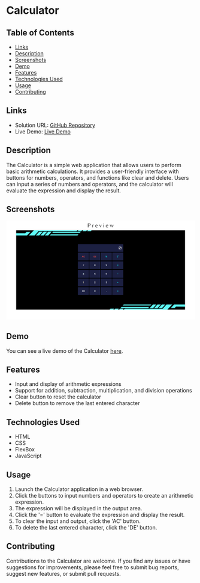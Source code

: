 # Calculator

## Table of Contents

- [Links](#links)
- [Description](#description)
- [Screenshots](#screenshots)
- [Demo](#demo)
- [Features](#features)
- [Technologies Used](#technologies-used)
- [Usage](#usage)
- [Contributing](#contributing)

## Links

- Solution URL: [GitHub Repository](https://github.com/aruntutter/calculator/settings/pages)
- Live Demo: [Live Demo](https://aruntutter.github.io/calculator/)

## Description

The Calculator is a simple web application that allows users to perform basic arithmetic calculations. It provides a user-friendly interface with buttons for numbers, operators, and functions like clear and delete. Users can input a series of numbers and operators, and the calculator will evaluate the expression and display the result.

## Screenshots

![Alt Text](./assets/images/calculator%20preview%20img.png)

## Demo

You can see a live demo of the Calculator [here](https://jocular-salamander-3446e6.netlify.app).

## Features

- Input and display of arithmetic expressions
- Support for addition, subtraction, multiplication, and division operations
- Clear button to reset the calculator
- Delete button to remove the last entered character

## Technologies Used

- HTML
- CSS
- FlexBox
- JavaScript

## Usage

1. Launch the Calculator application in a web browser.
2. Click the buttons to input numbers and operators to create an arithmetic expression.
3. The expression will be displayed in the output area.
4. Click the '=' button to evaluate the expression and display the result.
5. To clear the input and output, click the 'AC' button.
6. To delete the last entered character, click the 'DE' button.

## Contributing

Contributions to the Calculator are welcome. If you find any issues or have suggestions for improvements, please feel free to submit bug reports, suggest new features, or submit pull requests.